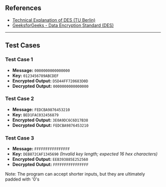 ## References


- [Technical Explanation of DES (TU Berlin)](https://page.math.tu-berlin.de/~kant/teaching/hess/krypto-ws2006/des.htm)  
- [GeeksforGeeks - Data Encryption Standard (DES)](https://www.geeksforgeeks.org/data-encryption-standard-des-set-1/)

---

## Test Cases

### Test Case 1
- **Message:** `0000000000000000`  
- **Key:** `0123456789ABCDEF`  
- **Encrypted Output:** `D5D44FF720683D0D`  
- **Decrypted Output:** `0000000000000000`  

### Test Case 2
- **Message:** `FEDCBA9876453210`  
- **Key:** `BED1FAC032456879`  
- **Encrypted Output:** `3E0A9DC6C6D17B38`  
- **Decrypted Output:** `FEDCBA9876453210`  

### Test Case 3
- **Message:** `FFFFFFFFFFFFFFFF`  
- **Key:** `DEB872CAF1345690` *(Invalid key length; expected 16 hex characters)*  
- **Encrypted Output:** `EEB393885E252560`  
- **Decrypted Output:** `FFFFFFFFFFFFFFFF`

Note: The program can accept shorter inputs, but they are ultimately padded with '0's  
